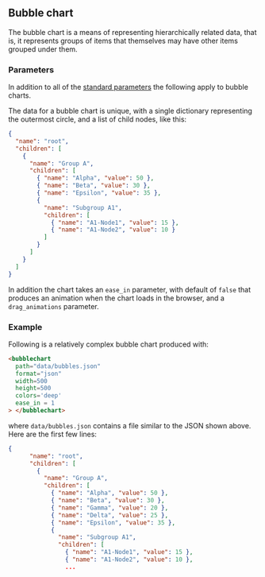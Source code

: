 ## Bubble chart

The bubble chart is a means of representing hierarchically related
data, that is, it represents groups of items that themselves may have
other items grouped under them.

### Parameters

In addition to all of the [standard parameters](/charts/#standard-parameters)
the following apply to bubble charts.

<Parameters no_header=true>
  <Parameter name="data" type="JSON/Python dict">
<div>

The data for a bubble chart is unique, with a single dictionary
representing the outermost circle, and a list of child nodes, like
this:

~~~json
{
  "name": "root",
  "children": [
    {
      "name": "Group A",
      "children": [
        { "name": "Alpha", "value": 50 },
        { "name": "Beta", "value": 30 },
        { "name": "Epsilon", "value": 35 },
        {
          "name": "Subgroup A1",
          "children": [
            { "name": "A1-Node1", "value": 15 },
            { "name": "A1-Node2", "value": 10 }
          ]
        }
      ]
    }
  ]
}
~~~

</div>
  </Parameter>
  <Parameter name="ease_in" type="Boolean">

In addition the chart takes an `ease_in` parameter, with default of
`false` that produces an animation when the chart loads in the
browser, and a `drag_animations` parameter.

  </Parameter>
</Parameters>

### Example

Following is a relatively complex bubble chart produced with:

~~~html
<bubblechart
  path="data/bubbles.json"
  format="json"
  width=500
  height=500
  colors='deep'
  ease_in = 1
> </bubblechart>
~~~

where `data/bubbles.json` contains a file similar to the JSON shown
above. Here are the first few lines:

~~~json
{
      "name": "root",
      "children": [
        {
          "name": "Group A",
          "children": [
            { "name": "Alpha", "value": 50 },
            { "name": "Beta", "value": 30 },
            { "name": "Gamma", "value": 20 },
            { "name": "Delta", "value": 25 },
            { "name": "Epsilon", "value": 35 },
            {
              "name": "Subgroup A1",
              "children": [
                { "name": "A1-Node1", "value": 15 },
                { "name": "A1-Node2", "value": 10 },
                ...
~~~

<span class="chart-container" id="bubbles_0"></span>

<script>
 setTimeout(() => {
  Promise.resolve().then(() => {
    Doodl.bubblechart('#bubbles_0',{
      "name": "root",
      "children": [
        {
          "name": "Group A",
          "children": [
            { "name": "Alpha", "value": 50 },
            { "name": "Beta", "value": 30 },
            { "name": "Gamma", "value": 20 },
            { "name": "Delta", "value": 25 },
            { "name": "Epsilon", "value": 35 },
            {
              "name": "Subgroup A1",
              "children": [
                { "name": "A1-Node1", "value": 15 },
                { "name": "A1-Node2", "value": 10 },
                { "name": "A1-Node3", "value": 12 },
                { "name": "A1-Node4", "value": 8 },
                { "name": "A1-Node5", "value": 14 }
              ]
            }
          ]
        },
        {
          "name": "Group B",
          "children": [
            { "name": "Zeta", "value": 22 },
            { "name": "Eta", "value": 18 },
            { "name": "Theta", "value": 16 },
            {
              "name": "Subgroup B1",
              "children": [
                { "name": "B1-Node1", "value": 11 },
                { "name": "B1-Node2", "value": 9 },
                { "name": "B1-Node3", "value": 7 },
                { "name": "B1-Node4", "value": 6 },
                { "name": "B1-Node5", "value": 13 }
              ]
            },
            {
              "name": "Subgroup B2",
              "children": [
                { "name": "B2-Node1", "value": 17 },
                { "name": "B2-Node2", "value": 12 },
                { "name": "B2-Node3", "value": 10 },
                { "name": "B2-Node4", "value": 5 },
                { "name": "B2-Node5", "value": 8 }
              ]
            }
          ]
        },
        {
          "name": "Group C",
          "children": [
            { "name": "Iota", "value": 14 },
            { "name": "Kappa", "value": 9 },
            {
              "name": "Subgroup C1",
              "children": [
                { "name": "C1-Node1", "value": 6 },
                { "name": "C1-Node2", "value": 4 },
                { "name": "C1-Node3", "value": 10 },
                { "name": "C1-Node4", "value": 5 },
                { "name": "C1-Node5", "value": 7 }
              ]
            },
            {
              "name": "Subgroup C2",
              "children": [
                { "name": "C2-Node1", "value": 8 },
                { "name": "C2-Node2", "value": 9 },
                { "name": "C2-Node3", "value": 6 },
                { "name": "C2-Node4", "value": 5 },
                { "name": "C2-Node5", "value": 4 }
              ]
            }
          ]
        },
        {
          "name": "Group D",
          "children": [
            {
              "name": "Subgroup D1",
              "children": [
                { "name": "D1-Node1", "value": 11 },
                { "name": "D1-Node2", "value": 13 },
                { "name": "D1-Node3", "value": 7 },
                { "name": "D1-Node4", "value": 6 },
                { "name": "D1-Node5", "value": 9 }
              ]
            },
            {
              "name": "Subgroup D2",
              "children": [
                { "name": "D2-Node1", "value": 12 },
                { "name": "D2-Node2", "value": 10 },
                { "name": "D2-Node3", "value": 11 },
                { "name": "D2-Node4", "value": 14 },
                { "name": "D2-Node5", "value": 13 }
              ]
            }
          ]
        }
      ]
    },
    {"width":1000,"height":500},
    {},
    ['#4C72B0', '#DD8452', '#55A868', '#C44E52', '#8172B3', '#937860', '#DA8BC3', '#8C8C8C', '#CCB974', '#64B5CD'],
    true, true
    )
  }
)}, 1000);
  
</script>





